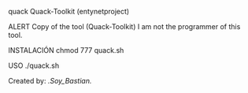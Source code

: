 quack
Quack-Toolkit (entynetproject)

ALERT
Copy of the tool (Quack-Toolkit) I am not the programmer of this tool.

INSTALACIÓN
chmod 777 quack.sh

USO
./quack.sh

Created by: _.Soy_Bastian._
